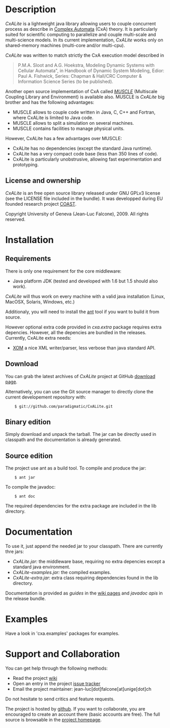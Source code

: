 Description
===========

_CxALite_ is a lightweight java library allowing users to couple
concurrent process as describe in [Complex
Automata](http://www.complex-automata.org/) (CxA) theory. It is particularly
suited for scientific computing to parallelize and couple multi-scale
and multi-science models. In its current implementation, _CxALite_
works only on shared-memory machines (multi-core and/or multi-cpu).

_CxALite_ was written to match strictly the CxA execution model described in

> P.M.A. Sloot and A.G. Hoekstra, Modeling Dynamic Systems with
  Cellular Automata", in Handbook of Dynamic System Modeling, Edior:
  Paul A. Fishwick, Series: Chapman & Hall/CRC Computer & Information
  Science Series (to be published).

Another open source implementation of CxA called
[_MUSCLE_](http://muscle.berlios.de/) (Multiscale Coupling Library and
Environment) is available also. MUSCLE is _CxALite_ big brother and has the following advantages:

  * MUSCLE allows to couple code written in Java, C, C++ and
    Fortran, where CxALite is limited to Java code.
  * MUSCLE allows to split a simulation on several machines.
  * MUSCLE contains facilities to manage physical units.

However, CxALite has a few advantages over MUSCLE:

  * CxALite has no dependencies (except the standard Java runtime).
  * CxALite has a very compact code base (less than 350 lines of code).
  * CxALite is particularly unobstrusive, allowing fast experimentation
    and prototyping.



License and ownership
---------------------

_CxALite_ is an free open source library released under GNU GPLv3 license
(see the LICENSE file included in the bundle). It was developped during
EU founded research project [COAST](http://www.complex-automata.org/). 

Copyright University of Geneva (Jean-Luc Falcone), 2009. All rights reserved.


Installation
============

Requirements
------------

There is only one requirement for the core middleware:

 * Java platform JDK (tested and developed with 1.6 but 1.5 should also work).

_CxALite_ will thus work on every machine with a valid java
installation (Linux, MacOSX, Solaris, Windows, etc.)

Additionaly, you will need to install the [ant](http://ant.apache.org/) tool if
you want to build it from source.

However optional extra code provided in _cxa.extra_ package requires extra depencies. However, all the depencies are bundled in the releases. Currently, CxALite extra needs:
  * [XOM](http://www.xom.nu/) a nice XML writer/parser, less verbose than java standard API.

Download
--------

You can grab the latest archives of _CxALite_ project at GitHub
[download page](http://github.com/paradigmatic/_CxALite_/downloads).

Alternatively, you can use the Git source manager to directly clone the current
developement repository with:

        $ git://github.com/paradigmatic/CxALite.git


Binary edition
--------------

Simply download and unpack the tarball. The jar can be directly used in classpath
and the documentation is already generated.


Source edition
--------------

The project use ant as a build tool. To compile and produce the jar:

        $ ant jar

To compile the javadoc:

        $ ant doc

The required dependencies for the extra package are included in the lib directory.


Documentation
=============

To use it, just append the needed jar to your classpath. There are currently thre jars:

  * *CxALite.jar:* the middleware base, requiring no extra depencies except a standard java environment.
  * *CxALite-examples.jar:* the compiled examples.
  * *CxALite-extra.jar:* extra class requiring dependencies found in the lib directory.

Documentation is provided as *guides* in the [wiki pages](http://wiki.github.com/paradigmatic/CxALite) and *javadoc apis* in the release bundle.

Examples
========

Have a look in 'cxa.examples' packages for examples.


Support and Collaboration
=========================

You can get help through the following methods:

* Read the project [wiki](http://wiki.github.com/paradigmatic/CxALite/)
* Open an entry in the project [issue tracker](http://github.com/paradigmatic/CxALite/issues)
* Email the project maintainer: jean-luc[dot]falcone[at]unige[dot]ch

Do not hesitate to send critics and feature requests.

The project is hosted by [github](http://github.com). If you want to
collaborate, you are encouraged to create an account there (basic accounts
are free). The full source is browsable in the [project homepage](http://github.com/paradigmatic/CxALite/tree/master).